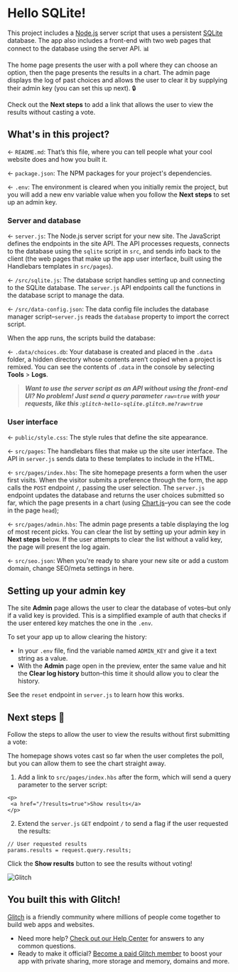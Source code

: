 # Hello SQLite!

This project includes a [Node.js](https://nodejs.org/en/about/) server script that uses a persistent [SQLite](https://www.sqlite.org) database. The app also includes a front-end with two web pages that connect to the database using the server API. 📊

The home page presents the user with a poll where they can choose an option, then the page presents the results in a chart. The admin page displays the log of past choices and allows the user to clear it by supplying their admin key (you can set this up next). 🔒

Check out the __Next steps__ to add a link that allows the user to view the results without casting a vote.

## What's in this project?

← `README.md`: That’s this file, where you can tell people what your cool website does and how you built it.

← `package.json`: The NPM packages for your project's dependencies.

← `.env`: The environment is cleared when you initially remix the project, but you will add a new env variable value when you follow the __Next steps__ to set up an admin key.

### Server and database

← `server.js`: The Node.js server script for your new site. The JavaScript defines the endpoints in the site API. The API processes requests, connects to the database using the `sqlite` script in `src`, and sends info back to the client (the web pages that make up the app user interface, built using the Handlebars templates in `src/pages`).

← `/src/sqlite.js`: The database script handles setting up and connecting to the SQLite database. The `server.js` API endpoints call the functions in the database script to manage the data.

← `/src/data-config.json`: The data config file includes the database manager script–`server.js` reads the `database` property to import the correct script.

When the app runs, the scripts build the database:

← `.data/choices.db`: Your database is created and placed in the `.data` folder, a hidden directory whose contents aren’t copied when a project is remixed. You can see the contents of `.data` in the console by selecting __Tools__ >  __Logs__.

> ___Want to use the server script as an API without using the front-end UI? No problem! Just send a query parameter `raw=true` with your requests, like this :`glitch-hello-sqlite.glitch.me?raw=true`___

### User interface

← `public/style.css`: The style rules that define the site appearance.

← `src/pages`: The handlebars files that make up the site user interface. The API in `server.js` sends data to these templates to include in the HTML.

← `src/pages/index.hbs`: The site homepage presents a form when the user first visits. When the visitor submits a preference through the form, the app calls the `POST` endpoint `/`, passing the user selection. The `server.js` endpoint updates the database and returns the user choices submitted so far, which the page presents in a chart (using [Chart.js](https://www.chartjs.org/docs/)–you can see the code in the page `head`);

← `src/pages/admin.hbs`: The admin page presents a table displaying the log of most recent picks. You can clear the list by setting up your admin key in __Next steps__ below. If the user attempts to clear the list without a valid key, the page will present the log again.

← `src/seo.json`: When you're ready to share your new site or add a custom domain, change SEO/meta settings in here.

## Setting up your admin key

The site __Admin__ page allows the user to clear the database of votes–but only if a valid key is provided. This is a simplified example of auth that checks if the user entered key matches the one in the `.env`.

To set your app up to allow clearing the history:

* In your `.env` file, find the variable named `ADMIN_KEY` and give it a text string as a value.
* With the __Admin__ page open in the preview, enter the same value and hit the __Clear log history__ button–this time it should allow you to clear the history.

See the `reset` endpoint in `server.js` to learn how this works.

## Next steps 🚀

Follow the steps to allow the user to view the results without first submitting a vote:

The homepage shows votes cast so far when the user completes the poll, but you can allow them to see the chart straight away.

1. Add a link to `src/pages/index.hbs` after the form, which will send a query parameter to the server script:

```
<p>
 <a href="/?results=true">Show results</a>
</p>
```

2. Extend the `server.js` `GET` endpoint `/` to send a flag if the user requested the results:

```
// User requested results
params.results = request.query.results;
```

Click the __Show results__ button to see the results without voting!

![Glitch](https://cdn.glitch.com/a9975ea6-8949-4bab-addb-8a95021dc2da%2FLogo_Color.svg?v=1602781328576)

## You built this with Glitch!

[Glitch](https://glitch.com) is a friendly community where millions of people come together to build web apps and websites.

- Need more help? [Check out our Help Center](https://help.glitch.com/) for answers to any common questions.
- Ready to make it official? [Become a paid Glitch member](https://glitch.com/pricing) to boost your app with private sharing, more storage and memory, domains and more.
